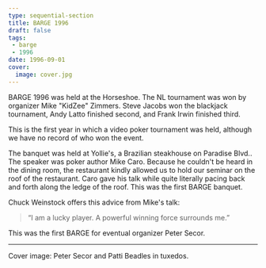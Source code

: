 ```yaml
---
type: sequential-section
title: BARGE 1996
draft: false
tags:
 - barge
 - 1996
date: 1996-09-01
cover:
  image: cover.jpg
---
```


BARGE 1996 was held at the Horseshoe. The NL tournament was won by organizer
Mike &quot;KidZee&quot; Zimmers. Steve Jacobs won the blackjack tournament,
Andy Latto finished second, and Frank Irwin finished third. 

This is the first
year in which a video poker tournament was held, although we have no record of
who won the event. 

The banquet was held at Yollie's, a Brazilian steakhouse on
Paradise Blvd.. The speaker was poker author Mike Caro. Because he couldn't be
heard in the dining room, the restaurant kindly allowed us to hold our seminar
on the roof of the restaurant. Caro gave his talk while quite literally pacing
back and forth along the ledge of the roof. This was the first BARGE
banquet. 

Chuck Weinstock offers this advice from Mike's talk:

> “I am a lucky player. A powerful winning force surrounds me.”

This was the first BARGE for eventual organizer Peter Secor.

-----

Cover image: Peter Secor and Patti Beadles in tuxedos.
